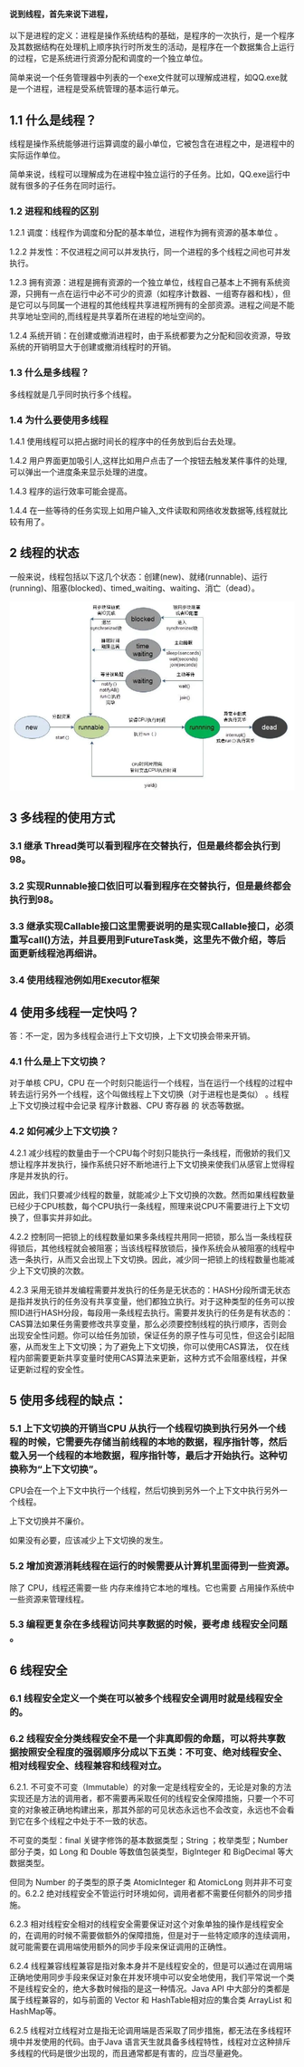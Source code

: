 #### 说到线程，首先来说下进程，

以下是进程的定义：进程是操作系统结构的基础，是程序的一次执行，是一个程序及其数据结构在处理机上顺序执行时所发生的活动，是程序在一个数据集合上运行的过程，它是系统进行资源分配和调度的一个独立单位。

简单来说一个任务管理器中列表的一个exe文件就可以理解成进程，如QQ.exe就是一个进程，进程是受系统管理的基本运行单元。

## 1.1 什么是线程？

线程是操作系统能够进行运算调度的最小单位，它被包含在进程之中，是进程中的实际运作单位。

简单来说，线程可以理解成为在进程中独立运行的子任务。比如，QQ.exe运行中就有很多的子任务在同时运行。

### 1.2 进程和线程的区别

1.2.1 调度：线程作为调度和分配的基本单位，进程作为拥有资源的基本单位 。

1.2.2 并发性：不仅进程之间可以并发执行，同一个进程的多个线程之间也可并发执行。

1.2.3 拥有资源：进程是拥有资源的一个独立单位，线程自己基本上不拥有系统资源，只拥有一点在运行中必不可少的资源（如程序计数器、一组寄存器和栈），但是它可以与同属一个进程的其他线程共享进程所拥有的全部资源。进程之间是不能共享地址空间的,而线程是共享着所在进程的地址空间的。
 
 1.2.4 系统开销：在创建或撤消进程时，由于系统都要为之分配和回收资源，导致系统的开销明显大于创建或撤消线程时的开销。
 
 ### 1.3  什么是多线程？
 
 多线程就是几乎同时执行多个线程。
 
### 1.4 为什么要使用多线程
 
 1.4.1 使用线程可以把占据时间长的程序中的任务放到后台去处理。
 
 1.4.2 用户界面更加吸引人,这样比如用户点击了一个按钮去触发某件事件的处理,可以弹出一个进度条来显示处理的进度。
 
 1.4.3 程序的运行效率可能会提高。
 
 1.4.4 在一些等待的任务实现上如用户输入,文件读取和网络收发数据等,线程就比较有用了。
 
## 2 线程的状态
 
 一般来说，线程包括以下这几个状态：创建(new)、就绪(runnable)、运行(running)、阻塞(blocked)、timed_waiting、waiting、消亡（dead）。

![images](https://github.com/foxliang/Blog/blob/master/images/%E7%BA%BF%E7%A8%8B%E7%9A%84%E7%8A%B6%E6%80%81.png)

## 3 多线程的使用方式

### 3.1 继承 Thread类可以看到程序在交替执行，但是最终都会执行到98。

### 3.2 实现Runnable接口依旧可以看到程序在交替执行，但是最终都会执行到98。

### 3.3 继承实现Callable接口这里需要说明的是实现Callable接口，必须重写call()方法，并且要用到FutureTask类，这里先不做介绍，等后面更新线程池再细讲。

### 3.4 使用线程池例如用Executor框架

## 4 使用多线程一定快吗？

答：不一定，因为多线程会进行上下文切换，上下文切换会带来开销。

### 4.1 什么是上下文切换？

对于单核 CPU，CPU 在一个时刻只能运行一个线程，当在运行一个线程的过程中转去运行另外一个线程，这个叫做线程上下文切换（对于进程也是类似）
。线程上下文切换过程中会记录 程序计数器、CPU  寄存器 的 状态等数据。

### 4.2 如何减少上下文切换？

4.2.1 减少线程的数量由于一个CPU每个时刻只能执行一条线程，而傲娇的我们又想让程序并发执行，操作系统只好不断地进行上下文切换来使我们从感官上觉得程序是并发执的行。

因此，我们只要减少线程的数量，就能减少上下文切换的次数。然而如果线程数量已经少于CPU核数，每个CPU执行一条线程，照理来说CPU不需要进行上下文切换了，但事实并非如此。

4.2.2 控制同一把锁上的线程数量如果多条线程共用同一把锁，那么当一条线程获得锁后，其他线程就会被阻塞；当该线程释放锁后，操作系统会从被阻塞的线程中选一条执行，从而又会出现上下文切换。因此，减少同一把锁上的线程数量也能减少上下文切换的次数。

4.2.3 采用无锁并发编程需要并发执行的任务是无状态的：HASH分段所谓无状态是指并发执行的任务没有共享变量，他们都独立执行。对于这种类型的任务可以按照ID进行HASH分段，每段用一条线程去执行。需要并发执行的任务是有状态的：CAS算法如果任务需要修改共享变量，那么必须要控制线程的执行顺序，否则会出现安全性问题。你可以给任务加锁，保证任务的原子性与可见性，但这会引起阻塞，从而发生上下文切换；为了避免上下文切换，你可以使用CAS算法，
 仅在线程内部需要更新共享变量时使用CAS算法来更新，这种方式不会阻塞线程，并保证更新过程的安全性。
 
 ## 5 使用多线程的缺点：
 
 ### 5.1 上下文切换的开销当CPU 从执行一个线程切换到执行另外一个线程的时候，它需要先存储当前线程的本地的数据，程序指针等，然后载入另一个线程的本地数据，程序指针等，最后才开始执行。这种切换称为“上下文切换”。
 
 CPU会在一个上下文中执行一个线程，然后切换到另外一个上下文中执行另外一个线程。
 
 上下文切换并不廉价。
 
 如果没有必要，应该减少上下文切换的发生。
 
###  5.2 增加资源消耗线程在运行的时候需要从计算机里面得到一些资源。
 
 除了 CPU，线程还需要一些 内存来维持它本地的堆栈。它也需要 占用操作系统中一些资源来管理线程。
 
 ### 5.3 编程更复杂在多线程访问共享数据的时候，要考虑 线程安全问题 。
 
 ## 6 线程安全
 
 ### 6.1 线程安全定义一个类在可以被多个线程安全调用时就是线程安全的。
 
 ### 6.2 线程安全分类线程安全不是一个非真即假的命题，可以将共享数据按照安全程度的强弱顺序分成以下五类：不可变、绝对线程安全、相对线程安全、线程兼容和线程对立。
 
 6.2.1. 不可变不可变（Immutable）的对象一定是线程安全的，无论是对象的方法实现还是方法的调用者，都不需要再采取任何的线程安全保障措施，只要一个不可变的对象被正确地构建出来，那其外部的可见状态永远也不会改变，永远也不会看到它在多个线程之中处于不一致的状态。
 
 不可变的类型：final 关键字修饰的基本数据类型；String ；枚举类型；Number 部分子类，如 Long 和 Double 等数值包装类型，BigInteger 和 BigDecimal 等大数据类型。
 
 但同为 Number 的子类型的原子类 AtomicInteger 和 AtomicLong 则并非不可变的。6.2.2 绝对线程安全不管运行时环境如何，调用者都不需要任何额外的同步措施。
 
 6.2.3 相对线程安全相对的线程安全需要保证对这个对象单独的操作是线程安全的，在调用的时候不需要做额外的保障措施，但是对于一些特定顺序的连续调用，就可能需要在调用端使用额外的同步手段来保证调用的正确性。
 
 6.2.4 线程兼容线程兼容是指对象本身并不是线程安全的，但是可以通过在调用端正确地使用同步手段来保证对象在并发环境中可以安全地使用，我们平常说一个类不是线程安全的，绝大多数时候指的是这一种情况。Java API 中大部分的类都是属于线程兼容的，如与前面的 Vector 和 HashTable相对应的集合类 ArrayList 和 HashMap等。
 
 6.2.5 线程对立线程对立是指无论调用端是否采取了同步措施，都无法在多线程环境中并发使用的代码。由于Java 语言天生就具备多线程特性，线程对立这种排斥多线程的代码是很少出现的，而且通常都是有害的，应当尽量避免。



